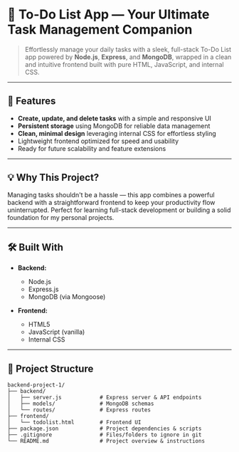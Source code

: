 # 📝 To-Do List App — Your Ultimate Task Management Companion

> Effortlessly manage your daily tasks with a sleek, full-stack To-Do List app powered by **Node.js**, **Express**, and **MongoDB**, wrapped in a clean and intuitive frontend built with pure HTML, JavaScript, and internal CSS.

---

## 🚀 Features

- **Create, update, and delete tasks** with a simple and responsive UI
- **Persistent storage** using MongoDB for reliable data management
- **Clean, minimal design** leveraging internal CSS for effortless styling
- Lightweight frontend optimized for speed and usability
- Ready for future scalability and feature extensions

---

## 💡 Why This Project?

Managing tasks shouldn't be a hassle — this app combines a powerful backend with a straightforward frontend to keep your productivity flow uninterrupted. Perfect for learning full-stack development or building a solid foundation for my personal  projects.

---

## 🛠️ Built With

- **Backend:**  
  - Node.js  
  - Express.js  
  - MongoDB (via Mongoose)  

- **Frontend:**  
  - HTML5  
  - JavaScript (vanilla)  
  - Internal CSS  

---

## 📁 Project Structure

```text
backend-project-1/
├── backend/
│   ├── server.js            # Express server & API endpoints
│   ├── models/              # MongoDB schemas
│   └── routes/              # Express routes
├── frontend/
│   └── todolist.html        # Frontend UI
├── package.json             # Project dependencies & scripts
├── .gitignore               # Files/folders to ignore in git
└── README.md                # Project overview & instructions
